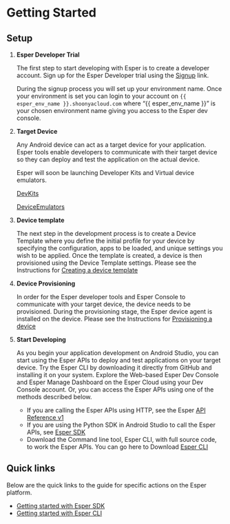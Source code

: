 # Getting Started

## Setup

1. **Esper Developer Trial** 

     The first step to start developing with Esper is to create a developer account. 
     Sign up for the Esper Developer trial using the [Signup](http://www.esper.io/signup) link.

     During the signup process you will set up your environment name. Once your environment is set you can login to your account on `{{ esper_env_name }}.shoonyacloud.com` where “{{ esper_env_name }}” is your chosen environment name giving you access to the Esper dev console. 
  
2. **Target Device**  
 
     Any Android device can act as a target device for your application. Esper tools enable developers to communicate with their target device so they can deploy and test the application on the actual device.  

     Esper will soon be launching Developer Kits and Virtual device emulators.  

     [DevKits](./devicekit.md)

     [DeviceEmulators](./emulator.md)

3. **Device template** 

     The next step in the development process is to create a Device Template where you define the initial profile for your device by specifying the configuration, apps to be loaded, and unique settings you wish to be applied. Once the template is created, a device is then provisioned using the Device Template settings.
     Please see the Instructions for [Creating a device template](./devconsole/device-template/index.md)

4. **Device Provisioning** 

     In order for the Esper developer tools and Esper Console to communicate with your target device, the device needs to be provisioned. During the provisioning stage, the Esper device agent is installed on the device. 
     Please see the Instructions for  [Provisioning a device](./devconsole/device-provisioning/index.md)

5. **Start Developing** 

     As you begin your application development on Android Studio, you can start using the Esper APIs to deploy and test applications on your target device. Try the Esper CLI by downloading it directly from GitHub and installing it on your system. Explore the Web-based Esper Dev Console and Esper Manage Dashboard on the Esper Cloud using your Dev Console account. Or, you can access the Esper APIs using one of the methods described below. 
     * If you are calling the Esper APIs using HTTP, see the Esper [ API Reference v1](https://api.esper.io) 
     * If you are using the Python SDK in Android Studio to call the Esper APIs, see [Esper SDK](./pythonsdk.md)
     * Download the Command line tool, Esper CLI, with full source code, to work the Esper APIs. You can go here to Download [Esper CLI](./espercli.md)

## Quick links

Below are the quick links to the guide for specific actions on the Esper platform.

- [Getting started with Esper SDK](./pythonsdk.md)
- [Getting started with Esper CLI](./espercli.md)
